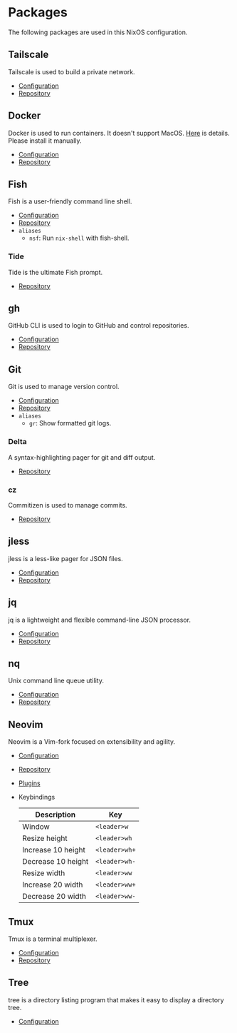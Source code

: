 # Packages

The following packages are used in this NixOS configuration.

## Tailscale

Tailscale is used to build a private network.

- [Configuration](../nixos/tailscale.nix)
- [Repository](https://github.com/tailscale/tailscale)

## Docker

Docker is used to run containers.
It doesn't support MacOS. [Here](https://github.com/nix-darwin/nix-darwin/issues/112) is details.
Please install it manually.

- [Configuration](../nixos/docker.nix)
- [Repository](https://github.com/docker/cli)

## Fish

Fish is a user-friendly command line shell.

- [Configuration](../home-manager/fish.nix)
- [Repository](https://github.com/fish-shell/fish-shell)
- `aliases`
    - `nsf`: Run `nix-shell` with fish-shell.

### Tide

Tide is the ultimate Fish prompt.

- [Repository](https://github.com/IlanCosman/tide)

## gh

GitHub CLI is used to login to GitHub and control repositories.

- [Configuration](../home-manager/gh.nix)
- [Repository](https://github.com/cli/cli)

## Git

Git is used to manage version control.

- [Configuration](../home-manager/git.nix)
- [Repository](https://github.com/git/git)
- `aliases`
    - `gr`: Show formatted git logs.

### Delta

A syntax-highlighting pager for git and diff output.

- [Repository](https://github.com/dandavison/delta)

### cz

Commitizen is used to manage commits.

- [Repository](https://github.com/commitizen-tools/commitizen)

## jless

jless is a less-like pager for JSON files.

- [Configuration](../home-manager/jless.nix)
- [Repository](https://github.com/PaulJuliusMartinez/jless)

## jq

jq is a lightweight and flexible command-line JSON processor.

- [Configuration](../home-manager/jq.nix)
- [Repository](https://github.com/stedolan/jq)

## nq

Unix command line queue utility.

- [Configuration](../home-manager/nq.nix)
- [Repository](https://github.com/leahneukirchen/nq)

## Neovim

Neovim is a Vim-fork focused on extensibility and agility.

- [Configuration](../home-manager/neovim/default.nix)
- [Repository](https://github.com/neovim/neovim)
- [Plugins](./NEOVIM.md)
- Keybindings

    | Description        | Key           |
    | ---                | ---           |
    | Window             | `<leader>w`   |
    | Resize height      | `<leader>wh`  |
    | Increase 10 height | `<leader>wh+` |
    | Decrease 10 height | `<leader>wh-` |
    | Resize width       | `<leader>ww`  |
    | Increase 20 width  | `<leader>ww+` |
    | Decrease 20 width  | `<leader>ww-` |

## Tmux

Tmux is a terminal multiplexer.

- [Configuration](../home-manager/tmux.nix)
- [Repository](https://github.com/tmux/tmux)

## Tree

tree is a directory listing program that makes it easy to display a directory tree.

- [Configuration](../home-manager/tree.nix)
